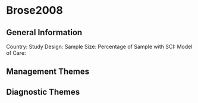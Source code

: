 # Brose2008

## General Information
Country: 
Study Design: 
Sample Size: 
Percentage of Sample with SCI:
Model of Care: 

## Management Themes


## Diagnostic Themes
